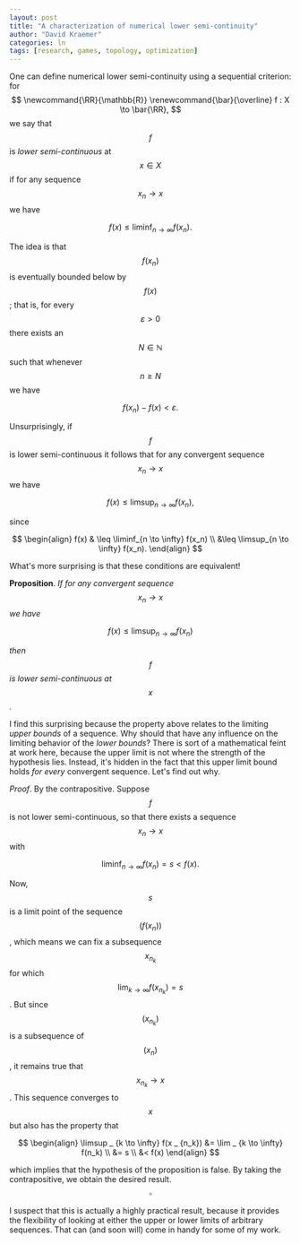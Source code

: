 ```yaml
---
layout: post
title: "A characterization of numerical lower semi-continuity"
author: "David Kraemer"
categories: ln 
tags: [research, games, topology, optimization]
---
```


One can define numerical lower semi-continuity using a sequential criterion: for
$$ 
\newcommand{\RR}{\mathbb{R}}
\renewcommand{\bar}{\overline}
f : X \to \bar{\RR},
$$
we say that $$ f $$ is *lower semi-continuous* at $$ x \in X $$ if for any
sequence $$x_n \to x$$ we have 

$$
f(x) \leq \liminf_{n \to \infty} f(x_n).
$$

The idea is that $$ f(x_n) $$ is eventually bounded below by $$ f(x) $$; that
is, for every $$ \varepsilon > 0 $$ there exists an $$ N \in \mathbb{N} $$ such
that whenever $$ n \geq N $$ we have 

$$ 
f(x_n) - f(x) < \varepsilon. 
$$

Unsurprisingly, if $$ f $$ is lower semi-continuous it follows that for any
convergent sequence $$ x_n \to x $$ we have

$$
f(x) \leq \limsup_{n \to \infty} f(x_n),
$$

since

$$
\begin{align}
f(x) & \leq \liminf_{n \to \infty} f(x_n) \\
&\leq \limsup_{n \to \infty} f(x_n).
\end{align}
$$

What's more surprising is that these conditions are equivalent! 

**Proposition**. *If for any convergent sequence $$ x_n \to x $$ we have*

$$
f(x) \leq \limsup_{n \to \infty} f(x_n)
$$

*then $$ f $$ is lower semi-continuous at $$ x $$.*

I find this surprising because the property above relates to the limiting *upper
bounds* of a sequence. Why should that have any influence on the limiting
behavior of the *lower bounds*? There is sort of a mathematical feint at work
here, because the upper limit is not where the strength of the hypothesis lies.
Instead, it's hidden in the fact that this upper limit bound holds *for every*
convergent sequence. Let's find out why.

*Proof*. By the contrapositive. Suppose $$ f $$ is not lower semi-continuous, so
that there exists a sequence $$ x_n \to x $$ with

$$
\liminf_{n \to \infty} f(x_n) = s < f(x).
$$

Now, $$ s $$ is a limit point of the sequence $$ ( f(x_n) ) $$, which means we
can fix a subsequence $$ x_{n_k} $$ for which $$ \lim _ {k \to \infty}
f(x_{n_k}) = s $$. But since $$( x _ {n_k} )$$ is a subsequence of $$ (x _ n)
$$, it remains true that $$ x _ {n_k} \to x $$. This sequence converges to $$ x
$$ but also has the property that

$$
\begin{align}
\limsup _ {k \to \infty} f(x _ {n_k}) &= \lim _ {k \to \infty} f(n_k) \\
&= s \\
&< f(x) 
\end{align}
$$

which implies that the hypothesis of the proposition is false. By taking the
contrapositive, we obtain the desired result. $$ \square $$

I suspect that this is actually a highly practical result, because it provides
the flexibility of looking at either the upper or lower limits of arbitrary
sequences. That can (and soon will) come in handy for some of my work.
